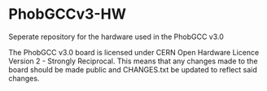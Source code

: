 # PhobGCCv3-HW
Seperate repository for the hardware used in the PhobGCC v3.0

The PhobGCC v3.0 board is licensed under CERN Open Hardware Licence Version 2 - Strongly Reciprocal.
This means that any changes made to the board should be made public and CHANGES.txt be updated to reflect said changes.
